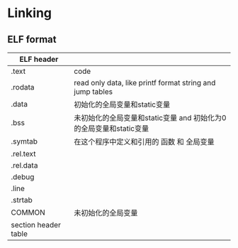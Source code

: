 # Linking  
## ELF format  
| ELF header| |
| --- | --- |
| .text | code |
| .rodata | read only data, like printf format string and jump tables |  
| .data | 初始化的全局变量和static变量 |  
| .bss | 未初始化的全局变量和static变量 and 初始化为0的全局变量和static变量 |   
| .symtab | 在这个程序中定义和引用的 函数 和 全局变量 |
| .rel.text |
| .rel.data |
| .debug |
| .line |
| .strtab |  
| COMMON | 未初始化的全局变量 |  
| section header table |   

